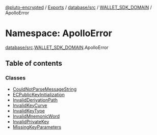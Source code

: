 [@pluto-encrypted](../README.md) / [Exports](../modules.md) / [database/src](database_src.md) / [WALLET\_SDK\_DOMAIN](database_src.WALLET_SDK_DOMAIN.md) / ApolloError

# Namespace: ApolloError

[database/src](database_src.md).[WALLET\_SDK\_DOMAIN](database_src.WALLET_SDK_DOMAIN.md).ApolloError

## Table of contents

### Classes

- [CouldNotParseMessageString](../classes/database_src.WALLET_SDK_DOMAIN.ApolloError.CouldNotParseMessageString.md)
- [ECPublicKeyInitialization](../classes/database_src.WALLET_SDK_DOMAIN.ApolloError.ECPublicKeyInitialization.md)
- [InvalidDerivationPath](../classes/database_src.WALLET_SDK_DOMAIN.ApolloError.InvalidDerivationPath.md)
- [InvalidKeyCurve](../classes/database_src.WALLET_SDK_DOMAIN.ApolloError.InvalidKeyCurve.md)
- [InvalidKeyType](../classes/database_src.WALLET_SDK_DOMAIN.ApolloError.InvalidKeyType.md)
- [InvalidMnemonicWord](../classes/database_src.WALLET_SDK_DOMAIN.ApolloError.InvalidMnemonicWord.md)
- [InvalidPrivateKey](../classes/database_src.WALLET_SDK_DOMAIN.ApolloError.InvalidPrivateKey.md)
- [MissingKeyParameters](../classes/database_src.WALLET_SDK_DOMAIN.ApolloError.MissingKeyParameters.md)
